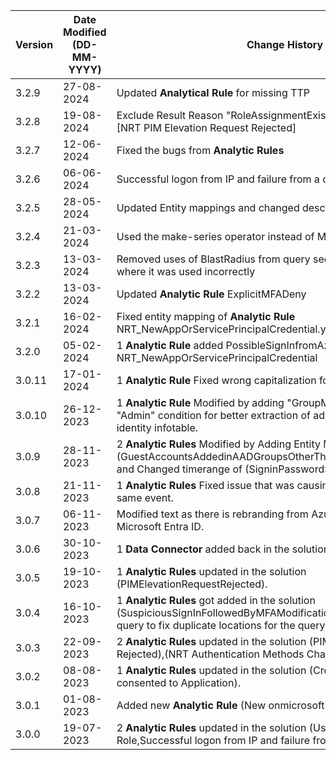 | **Version** | **Date Modified (DD-MM-YYYY)** | **Change History**                                                                                                                                                                         |
| ----------- | ------------------------------ | ------------------------------------------------------------------------------------------------------------------------------------------------------------------------------------------ |
| 3.2.9       | 27-08-2024                     | Updated **Analytical Rule** for missing TTP	    																																		|
| 3.2.8       | 19-08-2024                     | Exclude Result Reason "RoleAssignmentExists"	from **Analytic Rule** [NRT PIM Elevation Request Rejected]                						                        |
| 3.2.7       | 12-06-2024                     | Fixed the bugs from **Analytic Rules**        																																		|
| 3.2.6       | 06-06-2024                     | Successful logon from IP and failure from a different IP fixes       																												        |
| 3.2.5       | 28-05-2024                     | Updated Entity mappings and changed description in **Analytic Rule**         																												|
| 3.2.4       | 21-03-2024                     | Used the make-series operator instead of Make_list          																																|
| 3.2.3       | 13-03-2024                     | Removed uses of BlastRadius from query section of **Hunting Queries** where it was used incorrectly																						|
| 3.2.2       | 13-03-2024                     | Updated **Analytic Rule** ExplicitMFADeny                                                                                                                                  				|
| 3.2.1       | 16-02-2024                     | Fixed entity mapping of **Analytic Rule** NRT_NewAppOrServicePrincipalCredential.yaml                                                                                                      |
| 3.2.0       | 05-02-2024                     | 1 **Analytic Rule** added PossibleSignInfromAzureBackdoor NRT_NewAppOrServicePrincipalCredential                                                                                           |
| 3.0.11      | 17-01-2024                     | 1 **Analytic Rule** Fixed wrong capitalization for identifier ResourceId                                                                                                                   |
| 3.0.10      | 26-12-2023                     | 1 **Analytic Rule** Modified by adding "GroupMembership" instead of "Admin" condition for better extraction of admin accounts from the identity infotable.                                 |
| 3.0.9       | 28-11-2023                     | 2 **Analytic Rules** Modified by Adding Entity Mapping to (GuestAccountsAddedinAADGroupsOtherThanTheOnesSpecified.yaml) and Changed timerange of (SigninPasswordSpray.yaml) from 3d to 1d. |
| 3.0.8       | 21-11-2023                     | 1 **Analytic Rules** Fixed issue that was causing multiple triggers for the same event.                                                                                                    |
| 3.0.7       | 06-11-2023                     | Modified text as there is rebranding from Azure Active Directory to Microsoft Entra ID.                                                                                                    |
| 3.0.6       | 30-10-2023                     | 1 **Data Connector** added back in the solution.                                                                                                                                           |
| 3.0.5       | 19-10-2023                     | 1 **Analytic Rules** updated in the solution (PIMElevationRequestRejected).                                                                                                                |
| 3.0.4       | 16-10-2023                     | 1 **Analytic Rules** got added in the solution (SuspiciousSignInFollowedByMFAModification), modified workbook query to fix duplicate locations for the query.                              |
| 3.0.3       | 22-09-2023                     | 2 **Analytic Rules** updated in the solution (PIM Elevation Request Rejected),(NRT Authentication Methods Changed for VIP Users).                                                          |
| 3.0.2       | 08-08-2023                     | 1 **Analytic Rules** updated in the solution (Credential added after admin consented to Application).                                                                                      |
| 3.0.1       | 01-08-2023                     | Added new **Analytic Rule** (New onmicrosoft domain added to tenant).                                                                                                                      |
| 3.0.0       | 19-07-2023                     | 2 **Analytic Rules** updated in the solution (User Assigned Privileged Role,Successful logon from IP and failure from a different IP).                                                     |
